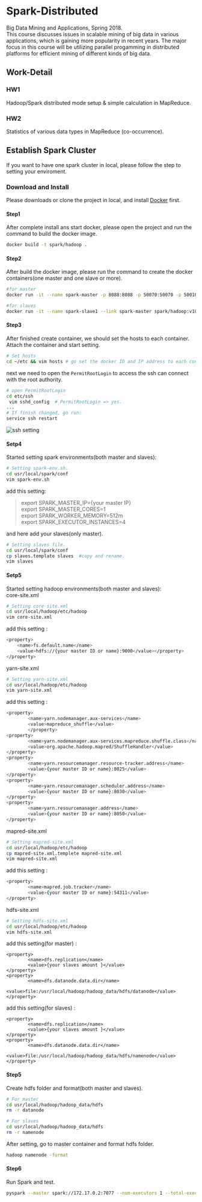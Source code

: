 # Spark-Distributed
Big Data Mining and Applications, Spring 2018.          
This course discusses issues in scalable mining of big data in various applications, which is gaining more popularity in recent years. 
The major focus in this course will be utilizing parallel progamming in distributed platforms for efficient mining of different kinds of big data. 

## Work-Detail
### HW1
Hadoop/Spark distributed mode setup & simple calculation in MapReduce.
### HW2
Statistics of various data types in MapReduce (co-occurrence).
## Establish Spark Cluster
If you want to have one spark cluster in local, please follow the step to setting your enviroment.

### Download and Install
Please downloads or clone the project in local, and install [Docker](https://docs.docker.com/install/) first.
#### Step1
After complete install ans start docker, please open the project and run the command to build the docker image.
```zsh
docker build -t spark/hadoop .
```
#### Step2
After build the docker image, please run the command to create the docker containers(one master and one slave or more).
```zsh
#for master
docker run -it --name spark-master -p 8088:8088 -p 50070:50070 -p 50010:50010 -p 4040:4040 -p 8042:8042 -p 8888:8888 spark/hadoop:v10 bash
```
```zsh
#for slaves
docker run -it --name spark-slave1 --link spark-master spark/hadoop:v10 bash
```
#### Step3
After finished create container, we should set the hosts to each container. Attach the container and start setting.     
```zsh
# Set hosts
cd ~/etc && vim hosts # go set the docker ID and IP address to each containers.
```
next we need to open the `PermitRootLogin` to access the ssh can connect with the root authority.
```zsh
# open PermitRootLogin
cd etc/ssh
 vim sshd_config  # PermitRootLogin => yes.
...
# If finish changed, go run:
service ssh restart
```
  ![ssh setting](https://i.imgur.com/FThJ9LH.png)
#### Setp4
Started setting spark environments(both master and slaves):
```zsh
# Setting spark-env.sh.
cd usr/local/spark/conf
vim spark-env.sh
```
add this setting:
>export SPARK_MASTER_IP={your master IP}  
export SPARK_MASTER_CORES=1     
export SPARK_WORKER_MEMORY=512m     
export SPARK_EXECUTOR_INSTANCES=4   

and here add your slaves(only master).

```zsh
# Setting slaves file.
cd usr/local/spark/conf
cp slaves.template slaves  #copy and rename.
vim slaves
```
#### Setp5
Started setting hadoop environments(both master and slaves):    
core-site.xml
```zsh
# Setting core-site.xml
cd usr/local/hadoop/etc/hadoop
vim core-site.xml
```
add this setting :
```zsh
<property>
    <name>fs.default.name</name>
    <value>hdfs://{your master ID or name}:9000</value></property>
</property>
```
yarn-site.xml
```zsh
# Setting yarn-site.xml
cd usr/local/hadoop/etc/hadoop
vim yarn-site.xml
```
add this setting :
```zsh
<property>
        <name>yarn.nodemanager.aux-services</name>
        <value>mapreduce_shuffle</value>
        </property>
<property>
        <name>yarn.nodemanager.aux-services.mapreduce.shuffle.class</name>
        <value>org.apache.hadoop.mapred/ShuffleHandler</value>
</property>
<property>
        <name>yarn.resourcemanager.resource-tracker.address</name>
        <value>{your master ID or name}:8025</value>
</property>
<property>
        <name>yarn.resourcemanager.scheduler.address</name>
        <value>{your master ID or name}:8030</value>
</property>
<property>
        <name>yarn.resourcemanager.address</name>
        <value>{your master ID or name}:8050</value>
</property>
```
mapred-site.xml
```zsh
# Setting mapred-site.xml
cd usr/local/hadoop/etc/hadoop
cp mapred-site.xml.templete mapred-site.xml
vim mapred-site.xml
```
add this setting :
```zsh
<property>
        <name>mapred.job.tracker</name>
        <value>{your master ID or name}:54311</value>
</property>
```
hdfs-site.xml
```zsh
# Setting hdfs-site.xml
cd usr/local/hadoop/etc/hadoop
vim hdfs-site.xml
```
add this setting(for master) :
```
<property>
        <name>dfs.replication</name>
        <value>{your slaves amount }</value>
</property>
<property>
        <name>dfs.datanode.data.dir</name>
        <value>file:/usr/local/hadoop/hadoop_data/hdfs/datanode</value>
</property>
```
add this setting(for slaves) :
```
<property>
        <name>dfs.replication</name>
        <value>{your slaves amount }</value>
</property>
<property>
        <name>dfs.datanode.data.dir</name>
        <value>file:/usr/local/hadoop/hadoop_data/hdfs/namenode</value>
</property>
```
<!-- Slaves
```zsh
cd usr/local/hadoop/etc/hadoop
vim slaves
``` -->
#### Step5 
Create hdfs folder and format(both master and slaves).
```zsh
# For master
cd usr/local/hadoop/hadoop_data/hdfs
rm -r datanode

# For slaves
cd usr/local/hadoop/hadoop_data/hdfs
rm -r namenode
```
After setting, go to master container and format hdfs folder.
```zsh
hadoop namenode -format
```
#### Step6
Run Spark and test.
```zsh
pyspark --master spark://172.17.0.2:7077 --num-executors 1 --total-executor-cores=1 --executor-memory 512m
```
